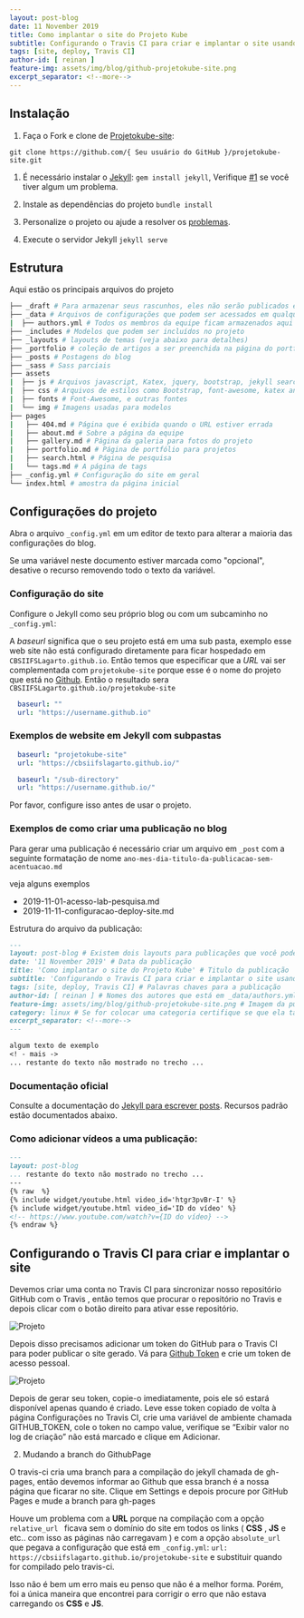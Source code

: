 ```yaml
---
layout: post-blog
date: 11 November 2019
title: Como implantar o site do Projeto Kube
subtitle: Configurando o Travis CI para criar e implantar o site usando o github
tags: [site, deploy, Travis CI]
author-id: [ reinan ]
feature-img: assets/img/blog/github-projetokube-site.png
excerpt_separator: <!--more-->
---
```


## Instalação
1. Faça o Fork e clone de [Projetokube-site](https://github.com/CBSIIFSLagarto/projetokube-site):

`git clone https://github.com/{ Seu usuário do GitHub }/projetokube-site.git`

1. É necessário instalar o [Jekyll](https://jekyllrb.com/docs/installation/): `gem install jekyll`, Verifique [#1](https://github.com/Sylhare/Type-on-Strap/issues/1) se você tiver algum um problema. 

1. Instale as dependências do projeto `bundle install`

1. Personalize o projeto ou ajude a resolver os [problemas](https://github.com/CBSIIFSLagarto/projetokube-site/issues).

1. Execute o servidor Jekyll `jekyll serve`

## Estrutura

Aqui estão os principais arquivos do projeto

```bash
├── _draft # Para armazenar seus rascunhos, eles não serão publicados em seu site
├── _data # Arquivos de configurações que podem ser acessados em qualquer lugar do site
|  ├── authors.yml # Todos os membros da equipe ficam armazenados aqui
├── _includes # Modelos que podem ser incluídos no projeto
├── _layouts # layouts de temas (veja abaixo para detalhes)
├── _portfolio # coleção de artigos a ser preenchida na página do portfólio
├── _posts # Postagens do blog
├── _sass # Sass parciais 
├── assets
|  ├── js # Arquivos javascript, Katex, jquery, bootstrap, jekyll search, 
|  ├── css # Arquivos de estilos como Bootstrap, font-awesome, katex and main css
|  ├── fonts # Font-Awesome, e outras fontes
|  └── img # Imagens usadas para modelos
├── pages
|   ├── 404.md # Página que é exibida quando o URL estiver errada
|   ├── about.md # Sobre a página da equipe
|   ├── gallery.md # Página da galeria para fotos do projeto
|   ├── portfolio.md # Página de portfólio para projetos
|   ├── search.html # Página de pesquisa
|   └── tags.md # A página de tags
├── _config.yml # Configuração do site em geral
└── index.html # amostra da página inicial
```
## Configurações do projeto
Abra o arquivo `_config.yml` em um editor de texto para alterar a maioria das configurações do blog.

Se uma variável neste documento estiver marcada como "opcional", desative o recurso removendo todo o texto da variável.

### Configuração do site

Configure o Jekyll como seu próprio blog ou com um subcaminho no `_config.yml`:

A *baseurl* significa que o seu projeto está em uma sub pasta, exemplo esse web site não está configurado diretamente para ficar hospedado em `CBSIIFSLagarto.github.io`. Então temos que especificar que a *URL* vai ser complementada com `projetokube-site` porque esse é o nome do projeto que está no [Github](https://github.com/CBSIIFSLagarto/projetokube-site). Então o resultado sera `CBSIIFSLagarto.github.io/projetokube-site`

```yml
  baseurl: ""
  url: "https://username.github.io"
```

### Exemplos de website em Jekyll com subpastas

```yml
  baseurl: "projetokube-site"
  url: "https://cbsiifslagarto.github.io/"
```

```yml
  baseurl: "/sub-directory"
  url: "https://username.github.io/"
```

Por favor, configure isso antes de usar o projeto.

### Exemplos de como criar uma publicação no blog

Para gerar uma publicação é necessário criar um arquivo em `_post` com a seguinte formatação de nome `ano-mes-dia-titulo-da-publicacao-sem-acentuacao.md`

veja alguns exemplos

- 2019-11-01-acesso-lab-pesquisa.md 
- 2019-11-11-configuracao-deploy-site.md

Estrutura do arquivo da publicação:

```md
---
layout: post-blog # Existem dois layouts para publicações que você pode utilizar [post-blog e post]
date: '11 November 2019' # Data da publicação
title: 'Como implantar o site do Projeto Kube' # Titulo da publicação
subtitle: 'Configurando o Travis CI para criar e implantar o site usando o github' 
tags: [site, deploy, Travis CI] # Palavras chaves para a publicação
author-id: [ reinan ] # Nomes dos autores que está em _data/authors.yml
feature-img: assets/img/blog/github-projetokube-site.png # Imagem da publicação opcional
category: linux # Se for colocar uma categoria certifique se que ela também foi criada em _category ( A categoria é opcional )
excerpt_separator: <!--more-->
---

algum texto de exemplo
<! - mais ->
... restante do texto não mostrado no trecho ...
```

### Documentação oficial

Consulte a documentação do [Jekyll para escrever posts](https://jekyllrb.com/docs/posts/). Recursos padrão estão documentados abaixo.

### Como adicionar vídeos a uma publicação:

```md
---
layout: post-blog
... restante do texto não mostrado no trecho ...
---
{% raw  %}
{% include widget/youtube.html video_id='htgr3pvBr-I' %}
{% include widget/youtube.html video_id='ID do vídeo' %}
<!-- https://www.youtube.com/watch?v={ID do vídeo} -->
{% endraw %}
```

## Configurando o Travis CI para criar e implantar o site

Devemos criar uma conta no Travis CI para sincronizar nosso repositório GitHub com o Travis  <!--more-->, então temos que procurar o repositório no Travis e depois clicar com o botão direito para ativar esse repositório.

![Projeto](https://miro.medium.com/max/1675/1*BwypOVhSR_DcGHRjrZI7BA.png)

Depois disso precisamos adicionar um token do GitHub para o Travis CI para poder publicar o site gerado. Vá para [Github Token](https://github.com/settings/tokens) e crie um token de acesso pessoal.

![Projeto](https://miro.medium.com/max/2815/1*5fOAumDl3XCWD0h-Vhtfcw.png)

Depois de gerar seu token, copie-o imediatamente, pois ele só estará disponível apenas quando é criado. Leve esse token copiado de volta à página Configurações no Travis CI, crie uma variável de ambiente chamada GITHUB_TOKEN, cole o token no campo value, verifique se “Exibir valor no log de criação” não está marcado e clique em Adicionar.

2. Mudando a branch do GithubPage

O travis-ci cria uma branch para a compilação do jekyll chamada de gh-pages, então devemos informar ao Github que essa branch é a nossa página que ficarar no site. Clique em Settings e depois procure por GitHub Pages e mude a branch para gh-pages 

Houve um problema com a **URL** porque na compilação com a opção `relative_url ` ficava sem o domínio do site em todos os links ( **CSS** , **JS** e etc.. com isso as páginas não carregavam ) e com a opção `absolute_url` que pegava a configuração que está em `_config.yml`: 
`url: https://cbsiifslagarto.github.io/projetokube-site`
e substituir quando for compilado pelo travis-ci. 

Isso não é bem um erro mais eu penso que não é a melhor forma. Porém, foi a única maneira que encontrei para corrigir o erro que não estava carregando os **CSS** e **JS**.
